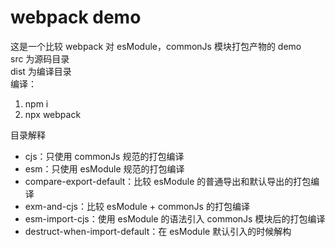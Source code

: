 # webpack demo

这是一个比较 webpack 对 esModule，commonJs 模块打包产物的 demo  
src 为源码目录  
dist 为编译目录  
编译：

1. npm i
2. npx webpack

目录解释

- cjs：只使用 commonJs 规范的打包编译
- esm：只使用 esModule 规范的打包编译  
- compare-export-default：比较 esModule 的普通导出和默认导出的打包编译  
- exm-and-cjs：比较 esModule + commonJs 的打包编译  
- esm-import-cjs：使用 esModule 的语法引入 commonJs 模块后的打包编译
- destruct-when-import-default：在 esModule 默认引入的时候解构
